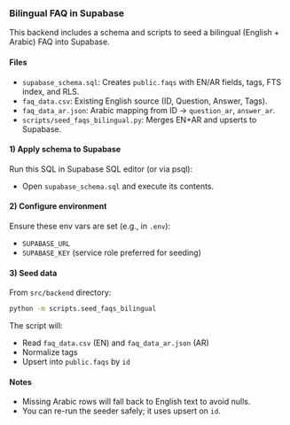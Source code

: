### Bilingual FAQ in Supabase

This backend includes a schema and scripts to seed a bilingual (English + Arabic) FAQ into Supabase.

#### Files
- `supabase_schema.sql`: Creates `public.faqs` with EN/AR fields, tags, FTS index, and RLS.
- `faq_data.csv`: Existing English source (ID, Question, Answer, Tags).
- `faq_data_ar.json`: Arabic mapping from ID → `question_ar`, `answer_ar`.
- `scripts/seed_faqs_bilingual.py`: Merges EN+AR and upserts to Supabase.

#### 1) Apply schema to Supabase
Run this SQL in Supabase SQL editor (or via psql):
- Open `supabase_schema.sql` and execute its contents.

#### 2) Configure environment
Ensure these env vars are set (e.g., in `.env`):
- `SUPABASE_URL`
- `SUPABASE_KEY` (service role preferred for seeding)

#### 3) Seed data
From `src/backend` directory:
```bash
python -m scripts.seed_faqs_bilingual
```

The script will:
- Read `faq_data.csv` (EN) and `faq_data_ar.json` (AR)
- Normalize tags
- Upsert into `public.faqs` by `id`

#### Notes
- Missing Arabic rows will fall back to English text to avoid nulls.
- You can re-run the seeder safely; it uses upsert on `id`.




